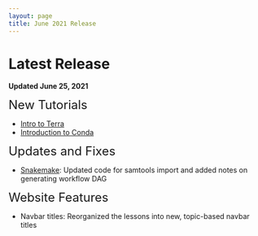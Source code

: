 ```yaml
---
layout: page
title: June 2021 Release
---
```


Latest Release
=================

**Updated June 25, 2021**

<span style="font-size:24px;">New Tutorials

- [Intro to Terra](../Cloud-Platforms/Introduction-to-Terra/0terra.md)
- [Introduction to Conda](../General-Tools/Introduction-to-Conda/conda1.md)

<span style="font-size:24px;">Updates and Fixes

- [Snakemake](../General-Tools/Snakemake/index.md): Updated code for samtools import and added notes on generating workflow DAG

<span style="font-size:24px;">Website Features

- Navbar titles: Reorganized the lessons into new, topic-based navbar titles
